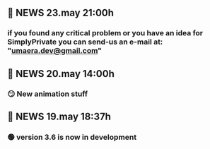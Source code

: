 ## 📰 NEWS 23.may 21:00h
### if you found any critical problem or you have an idea for SimplyPrivate you can send-us an e-mail at: "umaera.dev@gmail.com"

## 📰 NEWS 20.may 14:00h
### 😏 New animation stuff 

## 📰 NEWS 19.may 18:37h
### 🟢 version 3.6 is now in development
